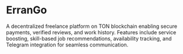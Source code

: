 # ErranGo
 A decentralized freelance platform on TON blockchain enabling secure payments, verified reviews, and work history. Features include service boosting, skill-based job recommendations, availability tracking, and Telegram integration for seamless communication.
